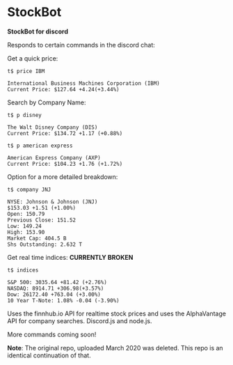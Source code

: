 # StockBot
 **StockBot for discord**

 Responds to certain commands in the discord chat:

Get a quick price:

    t$ price IBM

    International Business Machines Corporation (IBM)
    Current Price: $127.64 +4.24(+3.44%)

Search by Company Name:

    t$ p disney

    The Walt Disney Company (DIS)
    Current Price: $134.72 +1.17 (+0.88%)

    t$ p american express

    American Express Company (AXP)
    Current Price: $104.23 +1.76 (+1.72%)

Option for a more detailed breakdown:

    t$ company JNJ

    NYSE: Johnson & Johnson (JNJ)
    $153.03 +1.51 (+1.00%)
    Open: 150.79
    Previous Close: 151.52
    Low: 149.24
    High: 153.90
    Market Cap: 404.5 B
    Shs Outstanding: 2.632 T

Get real time indices: **CURRENTLY BROKEN**

    t$ indices

    S&P 500: 3035.64 +81.42 (+2.76%)
    NASDAQ: 8914.71 +306.98(+3.57%)
    Dow: 26172.40 +763.04 (+3.00%)
    10 Year T-Note: 1.08% -0.04 (-3.90%)


Uses the finnhub.io API for realtime stock prices and uses the AlphaVantage API for company searches.
Discord.js and node.js.

More commands coming soon!

 **Note**: The original repo, uploaded March 2020 was deleted. This repo is an identical continuation of that.
